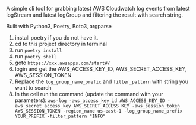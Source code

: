 A simple cli tool for grabbing latest AWS Cloudwatch log events from latest logStream and latest logGroup and filtering the result with search string.

Built with Python3, Poetry, Boto3, argparse

1. install poetry if you do not have it.
2. cd to this project directory in terminal
3. run `poetry install`
4. run `poetry shell`
5. goto `https://xxx.awsapps.com/start#/`
6. login and get the AWS_ACCESS_KEY_ID, AWS_SECRET_ACCESS_KEY, AWS_SESSION_TOKEN
7. Replace the `log_group_name_prefix` and `filter_pattern` with string you want to search
8. In the cell run the command (update the command with your parameters): `aws-log -aws_access_key_id AWS_ACCESS_KEY_ID -aws_secret_access_key AWS_SECRET_ACCESS_KEY -aws_session_token AWS_SESSION_TOKEN -region_name us-east-1 -log_group_name_prefix YOUR_PREFIX -filter_pattern "INFO"`